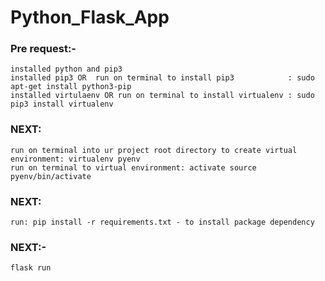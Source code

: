 # Python_Flask_App

### Pre request:-
    installed python and pip3
    installed pip3 OR  run on terminal to install pip3            : sudo apt-get install python3-pip
    installed virtulaenv OR run on terminal to install virtualenv : sudo pip3 install virtualenv
### NEXT:
	run on terminal into ur project root directory to create virtual environment: virtualenv pyenv
	run on terminal to virtual environment: activate source pyenv/bin/activate
### NEXT:
	run: pip install -r requirements.txt - to install package dependency
### NEXT:-
    flask run
